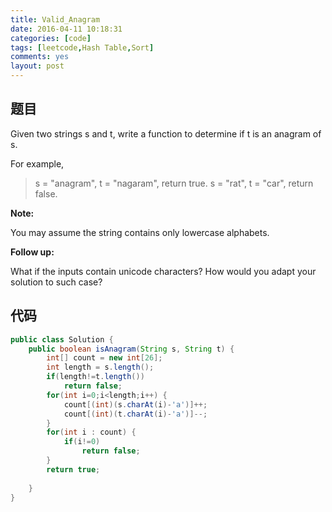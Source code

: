 ```yaml
---
title: Valid_Anagram
date: 2016-04-11 10:18:31
categories: [code]
tags: [leetcode,Hash Table,Sort]
comments: yes
layout: post
---
```


## 题目

Given two strings s and t, write a function to determine if t is an anagram of s.

For example,

> s = "anagram", t = "nagaram", return true.
> s = "rat", t = "car", return false.

**Note:**

You may assume the string contains only lowercase alphabets.

**Follow up:**

What if the inputs contain unicode characters? How would you adapt your solution to such case?

## 代码

```java
public class Solution {
    public boolean isAnagram(String s, String t) {
        int[] count = new int[26];
        int length = s.length();
        if(length!=t.length())
            return false;
        for(int i=0;i<length;i++) {
            count[(int)(s.charAt(i)-'a')]++;
            count[(int)(t.charAt(i)-'a')]--;
        }
        for(int i : count) {
            if(i!=0)
                return false;
        }
        return true;
        
    }
}
```